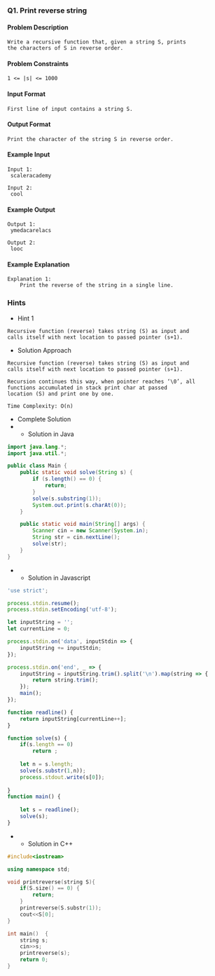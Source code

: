 ### Q1. Print reverse string
#### Problem Description
```text
Write a recursive function that, given a string S, prints 
the characters of S in reverse order.
```
#### Problem Constraints
```text
1 <= |s| <= 1000
```
#### Input Format
```text
First line of input contains a string S.
```
#### Output Format
```text
Print the character of the string S in reverse order.
```
#### Example Input
```text
Input 1:
 scaleracademy

Input 2:
 cool
```
#### Example Output
```text
Output 1:
 ymedacarelacs

Output 2:
 looc
```
#### Example Explanation
```text
Explanation 1:
    Print the reverse of the string in a single line.
```
### Hints
* Hint 1
```text
Recursive function (reverse) takes string (S) as input and 
calls itself with next location to passed pointer (s+1).
```
* Solution Approach
```text
Recursive function (reverse) takes string (S) as input and 
calls itself with next location to passed pointer (s+1).

Recursion continues this way, when pointer reaches ‘\0’, all 
functions accumulated in stack print char at passed 
location (S) and print one by one.

Time Complexity: O(n)
```
* Complete Solution
* * Solution in Java
```java
import java.lang.*;
import java.util.*;

public class Main {
    public static void solve(String s) {
        if (s.length() == 0) {
            return;
        }
        solve(s.substring(1));
        System.out.print(s.charAt(0));
    }

    public static void main(String[] args) {
        Scanner cin = new Scanner(System.in);
        String str = cin.nextLine();
        solve(str);
    }
}
```
* * Solution in Javascript
```javascript
'use strict';

process.stdin.resume();
process.stdin.setEncoding('utf-8');

let inputString = '';
let currentLine = 0;

process.stdin.on('data', inputStdin => {
    inputString += inputStdin;
});

process.stdin.on('end', _ => {
    inputString = inputString.trim().split('\n').map(string => {
        return string.trim();
    });
    main();    
});

function readline() {
    return inputString[currentLine++];
}

function solve(s) {
    if(s.length == 0)
        return ;
    
    let n = s.length;
    solve(s.substr(1,n));
    process.stdout.write(s[0]);
    
}
function main() {
    
    let s = readline();
    solve(s);
}
```
* * Solution in C++
```cpp
#include<iostream>

using namespace std;

void printreverse(string S){
    if(S.size() == 0) {
        return;
    }
    printreverse(S.substr(1));
    cout<<S[0];
}

int main()  {
    string s;
    cin>>s;
    printreverse(s);
    return 0;
}
```

